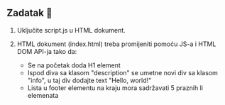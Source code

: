 ## Zadatak 📝

1. Uključite script.js u HTML dokument.

2. HTML dokument (index.html) treba promijeniti pomoću JS-a i HTML DOM API-ja tako da:
	- Se na početak doda H1 element
	- Ispod diva sa klasom "description" se umetne novi div sa klasom "info", u taj div dodajte text "Hello, world!"
	- Lista u footer elementu na kraju mora sadržavati 5 praznih li elemenata
